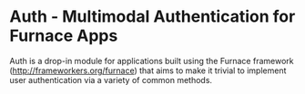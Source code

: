 Auth - Multimodal Authentication for Furnace Apps
=================================================

Auth is a drop-in module for applications built using the Furnace framework (http://frameworkers.org/furnace) that aims to make it trivial to implement user authentication via a variety of common methods. 

